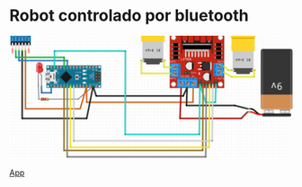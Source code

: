 # Robot controlado por bluetooth

![ConexionFisica](https://github.com/angelumoca21/TallerArduinoPILARES/blob/main/RobotBluetooth/robot.jpeg)

[App](https://play.google.com/store/apps/details?id=braulio.calle.bluetoothRCcontroller&hl=es_MX&gl=US)